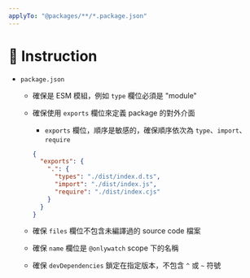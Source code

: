 ```yaml
---
applyTo: "@packages/**/*.package.json"
---
```


# 💬 Instruction

- `package.json`

  - 確保是 ESM 模組，例如 `type` 欄位必須是 "module"
  - 確保使用 `exports` 欄位來定義 package 的對外介面

    - `exports` 欄位，順序是敏感的，確保順序依次為 `type`、`import`、`require`

    ```json
    {
      "exports": {
        ".": {
          "types": "./dist/index.d.ts",
          "import": "./dist/index.js",
          "require": "./dist/index.cjs"
        }
      }
    }
    ```

  - 確保 `files` 欄位不包含未編譯過的 source code 檔案
  - 確保 `name` 欄位是 `@onlywatch` scope 下的名稱
  - 確保 `devDependencies` 鎖定在指定版本，不包含 `^` 或 `~` 符號
